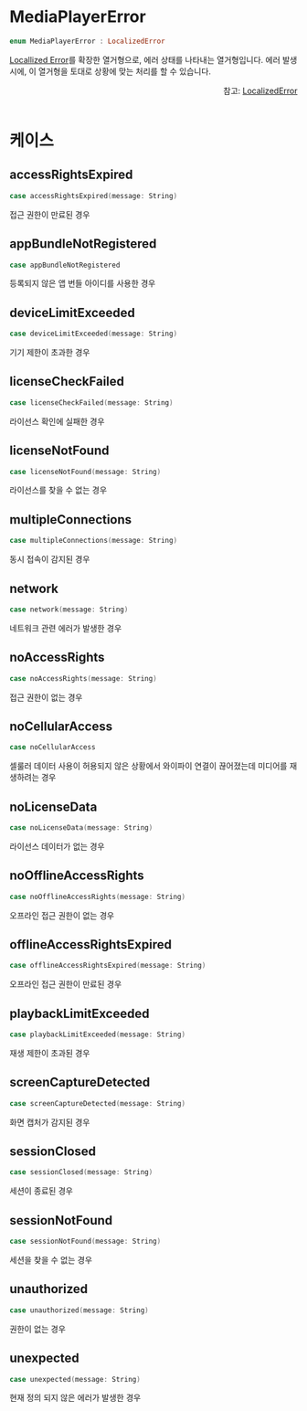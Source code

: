 # MediaPlayerError

```swift
enum MediaPlayerError : LocalizedError
```

[Locallized Error](https://developer.apple.com/documentation/foundation/localizederror/)를 확장한 열거형으로, 에러 상태를 나타내는 열거형입니다. 에러 발생 시에, 이 열거형을 토대로 상황에 맞는 처리를 할 수 있습니다.

<div align="right">
참고: <a href="https://developer.apple.com/documentation/foundation/localizederror">LocalizedError</a>
</div>

<br>

# 케이스

## accessRightsExpired

```swift
case accessRightsExpired(message: String)
```

접근 권한이 만료된 경우

## appBundleNotRegistered

```swift
case appBundleNotRegistered
```

등록되지 않은 앱 번들 아이디를 사용한 경우

## deviceLimitExceeded

```swift
case deviceLimitExceeded(message: String)
```

기기 제한이 초과한 경우

## licenseCheckFailed

```swift
case licenseCheckFailed(message: String)
```

라이선스 확인에 실패한 경우

## licenseNotFound

```swift
case licenseNotFound(message: String)
```

라이선스를 찾을 수 없는 경우

## multipleConnections

```swift
case multipleConnections(message: String)
```

동시 접속이 감지된 경우

## network

```swift
case network(message: String)
```

네트워크 관련 에러가 발생한 경우

## noAccessRights

```swift
case noAccessRights(message: String)
```

접근 권한이 없는 경우

## noCellularAccess

```swift
case noCellularAccess
```

셀룰러 데이터 사용이 허용되지 않은 상황에서 와이파이 연결이 끊어졌는데 미디어를 재생하려는 경우

## noLicenseData

```swift
case noLicenseData(message: String)
```

라이선스 데이터가 없는 경우

## noOfflineAccessRights

```swift
case noOfflineAccessRights(message: String)
```

오프라인 접근 권한이 없는 경우

## offlineAccessRightsExpired

```swift
case offlineAccessRightsExpired(message: String)
```

오프라인 접근 권한이 만료된 경우

## playbackLimitExceeded

```swift
case playbackLimitExceeded(message: String)
```

재생 제한이 초과된 경우

## screenCaptureDetected

```swift
case screenCaptureDetected(message: String)
```

화면 캡처가 감지된 경우

## sessionClosed

```swift
case sessionClosed(message: String)
```

세션이 종료된 경우

## sessionNotFound

```swift
case sessionNotFound(message: String)
```

세션을 찾을 수 없는 경우

## unauthorized

```swift
case unauthorized(message: String)
```

권한이 없는 경우

## unexpected

```swift
case unexpected(message: String)
```

현재 정의 되지 않은 에러가 발생한 경우

